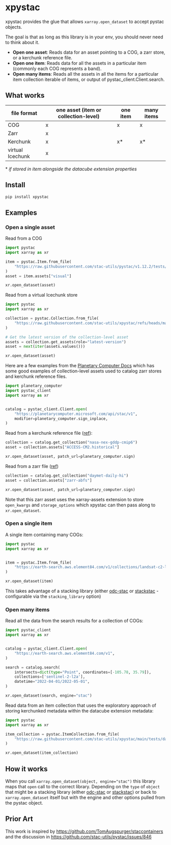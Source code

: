 # xpystac
xpystac provides the glue that allows `xarray.open_dataset` to accept pystac objects.

The goal is that as long as this library is in your env, you should never need to think about it.

- **Open one asset**: Reads data for an asset pointing to a COG, a zarr store, or a kerchunk reference file.
- **Open one item**: Reads data for all the assets in a particular item (commonly each COG represents a band).
 - **Open many items**: Reads all the assets in all the items for a particular item collection
iterable of items, or output of pystac_client.Client.search.

## What works

| file format | one asset (item or collection-level) | one item | many items | 
| ----------- | --------- | -------- | ---------- | 
| COG | x | x | x |
| Zarr | x | | |
| Kerchunk | x | x* | x* |
| virtual Icechunk | x | | |

\* _if stored in item alongside the datacube extension properties_


## Install

```bash
pip install xpystac
```

## Examples

### Open a single asset

Read from a COG

```python
import pystac
import xarray as xr

item = pystac.Item.from_file(
    "https://raw.githubusercontent.com/stac-utils/pystac/v1.12.2/tests/data-files/examples/1.0.0/simple-item.json"
)
asset = item.assets["visual"]

xr.open_dataset(asset)
```

Read from a virtual Icechunk store

```python
import pystac
import xarray as xr

collection = pystac.Collection.from_file(
    "https://raw.githubusercontent.com/stac-utils/xpystac/refs/heads/main/tests/data/virtual-icechunk-collection.json"
)

# Get the latest version of the collection-level asset
assets = collection.get_assets(role="latest-version")
asset = next(iter(assets.values()))

xr.open_dataset(asset)
```

Here are a few examples from the [Planetary Computer Docs](https://planetarycomputer.microsoft.com/docs/overview/about) which has some good examples of collection-level assets used to catalog zarr stores and
kerchunk reference files.

```python
import planetary_computer
import pystac_client
import xarray as xr


catalog = pystac_client.Client.open(
    "https://planetarycomputer.microsoft.com/api/stac/v1",
    modifier=planetary_computer.sign_inplace,
)
```

Read from a kerchunk reference file ([ref](https://planetarycomputer.microsoft.com/dataset/nasa-nex-gddp-cmip6#Example-Notebook)):

```python
collection = catalog.get_collection("nasa-nex-gddp-cmip6")
asset = collection.assets["ACCESS-CM2.historical"]

xr.open_dataset(asset, patch_url=planetary_computer.sign)
```

Read from a zarr file ([ref](https://planetarycomputer.microsoft.com/docs/quickstarts/reading-zarr-data/))

```python
collection = catalog.get_collection("daymet-daily-hi")
asset = collection.assets["zarr-abfs"]

xr.open_dataset(asset, patch_url=planetary_computer.sign)
```

Note that this zarr asset uses the xarray-assets extension to store `open_kwargs` and `storage_options` which xpystac can then pass along to `xr.open_dataset`.

### Open a single item

A single item containing many COGs:

```python
import pystac
import xarray as xr


item = pystac.Item.from_file(
    "https://earth-search.aws.element84.com/v1/collections/landsat-c2-l2/items/LC09_L2SR_081108_20250311_02_T2"
)

xr.open_dataset(item)
```
This takes advantage of a stacking library (either
[odc-stac](https://github.com/opendatacube/odc-stac) or [stackstac](https://github.com/gjoseph92/stackstac) - configurable via the `stacking_library` option)

### Open many items

Read all the data from the search results for a collection of COGs:

```python
import pystac_client
import xarray as xr


catalog = pystac_client.Client.open(
    "https://earth-search.aws.element84.com/v1",
)

search = catalog.search(
    intersects=dict(type="Point", coordinates=[-105.78, 35.79]),
    collections=['sentinel-2-l2a'],
    datetime="2022-04-01/2022-05-01",
)

xr.open_dataset(search, engine="stac")
```

Read data from an item collection that uses the exploratory approach of storing kerchunked metadata within the datacube extension metadata:

```python
import pystac
import xarray as xr

item_collection = pystac.ItemCollection.from_file(
    "https://raw.githubusercontent.com/stac-utils/xpystac/main/tests/data/data-cube-kerchunk-item-collection.json"
)

xr.open_dataset(item_collection)
```

## How it works

When you call ``xarray.open_dataset(object, engine="stac")`` this library maps that `open` call to the correct library.
Depending on the ``type`` of ``object`` that might be a stacking library (either
[odc-stac](https://github.com/opendatacube/odc-stac) or [stackstac](https://github.com/gjoseph92/stackstac))
or back to ``xarray.open_dataset`` itself but with the engine and other options pulled from the pystac object.

## Prior Art

This work is inspired by https://github.com/TomAugspurger/staccontainers and the discussion in https://github.com/stac-utils/pystac/issues/846
